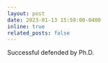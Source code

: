 ```yaml
---
layout: post
date: 2023-01-13 15:59:00-0400
inline: true
related_posts: false
---
```

Successful defended by Ph.D. 
<!-- A simple inline announcement with Markdown emoji! :sparkles: :smile: -->
